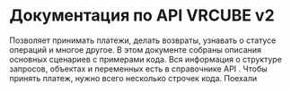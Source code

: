 
# Документация по API VRCUBE v2


Позволяет принимать платежи, делать возвраты, узнавать о статусе операций и многое другое.
В этом документе собраны описания основных сценариев с примерами кода. Вся информация о структуре запросов, объектах и переменных есть в справочнике API .
Чтобы принять платеж, нужно всего несколько строчек кода. Поехали



